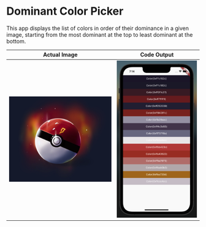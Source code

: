 # Dominant Color Picker

This app displays the list of colors in order of their dominance in a given image, starting from the most dominant at the top to least dominant at the bottom.

Actual Image            |  Code Output            |
:-------------------------:|:-------------------------:|
![](assets/pokeball.png)|![](assets/screenshot.png)|
